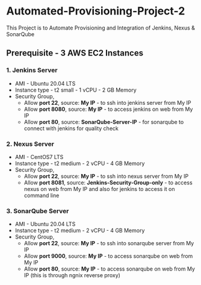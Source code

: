 # Automated-Provisioning-Project-2
This Project is to Automate Provisioning and Integration of Jenkins, Nexus &amp; SonarQube
## Prerequisite - 3 AWS EC2 Instances
### 1. Jenkins Server 
+   AMI - Ubuntu 20.04 LTS
+   Instance type - t2 small - 1 vCPU - 2 GB Memory
+   Security Group,
    * Allow **port 22**, source: **My IP** - to ssh into jenkins server from My IP
    * Allow **port 8080**, source: **My IP** - to access jenkins on web from My IP
    * Allow **port 80**, source: **SonarQube-Server-IP** - for sonarqube to connect with jenkins for quality check


### 2. Nexus Server 
+   AMI - CentOS7 LTS
+   Instance type - t2 medium - 2 vCPU - 4 GB Memory
+   Security Group,
    * Allow **port 22**, source: **My IP** - to ssh into nexus server from My IP
    * Allow **port 8081**, source: **Jenkins-Security-Group-only** - to access nexus on web from My IP and also for jenkins to access it on command line


### 3. SonarQube Server  
+   AMI - Ubuntu 20.04 LTS
+   Instance type - t2 medium - 2 vCPU - 4 GB Memory
+   Security Group,
    * Allow **port 22**, source: **My IP** - to ssh into sonarqube server from My IP
    * Allow **port 9000**, source: **My IP** - to access sonarqube on web from My IP
    * Allow **port 80**, source: **My IP** - to access sonarqube on web from My IP (this is through ngnix reverse proxy)
